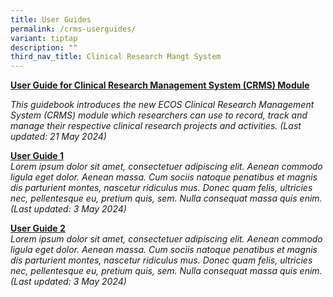 ```yaml
---
title: User Guides
permalink: /crms-userguides/
variant: tiptap
description: ""
third_nav_title: Clinical Research Mangt System
---
```

<p></p>
<p><strong><u>User Guide for Clinical Research Management System (CRMS) Module</u></strong>
</p>
<p><em>This guidebook introduces the new ECOS Clinical Research Management System (CRMS) module which researchers can use to record, track and manage their respective clinical research projects and activities. (Last updated: 21 May 2024)</em>
</p>
<p></p>
<p><strong><u>User Guide 1</u></strong>
<br><em>Lorem ipsum dolor sit amet, consectetuer adipiscing elit. Aenean commodo ligula eget dolor. Aenean massa. Cum sociis natoque penatibus et magnis dis parturient montes, nascetur ridiculus mus. Donec quam felis, ultricies nec, pellentesque eu, pretium quis, sem. Nulla consequat massa quis enim. (Last updated: 3 May 2024)</em>
</p>
<p></p>
<p><strong><u>User Guide 2</u></strong>
<br><em>Lorem ipsum dolor sit amet, consectetuer adipiscing elit. Aenean commodo ligula eget dolor. Aenean massa. Cum sociis natoque penatibus et magnis dis parturient montes, nascetur ridiculus mus. Donec quam felis, ultricies nec, pellentesque eu, pretium quis, sem. Nulla consequat massa quis enim. (Last updated: 3 May 2024)</em>
</p>